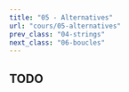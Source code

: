 ```yaml
---
title: "05 - Alternatives"
url: "cours/05-alternatives"
prev_class: "04-strings"
next_class: "06-boucles"
---
```


## TODO